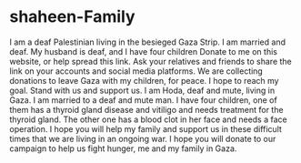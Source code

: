 # shaheen-Family
I am a deaf Palestinian living in the besieged Gaza Strip. I am married and deaf. My husband is deaf, and I have four children
Donate to me on this website, or help spread this link. Ask your relatives and friends to share the link on your accounts and social media platforms. We are collecting donations to leave Gaza with my children, for peace. I hope to reach my goal. Stand with us and support us.
I am Hoda, deaf and mute, living in Gaza. I am married to a deaf and mute man. I have four children, one of them has a thyroid gland disease and vitiligo and needs treatment for the thyroid gland. The other one has a blood clot in her face and needs a face operation. I hope you will help my family and support us in these difficult times that we are living in an ongoing war. I hope you will donate to our campaign to help us fight hunger, me and my family in Gaza.
